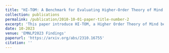 ```yaml
---
title: "HI-TOM: A Benchmark for Evaluating Higher-Order Theory of Mind Reasoning in Large Language Models"
collection: publications
permalink: /publication/2010-10-01-paper-title-number-2
excerpt: 'This paper introduce HI-TOM, a Higher Order Theory of Mind benchmark for LLMs. '
date: 10-2023
venue: 'EMNLP2023 Findings'
paperurl: 'https://arxiv.org/abs/2310.16755'
citation: ''
---
```

